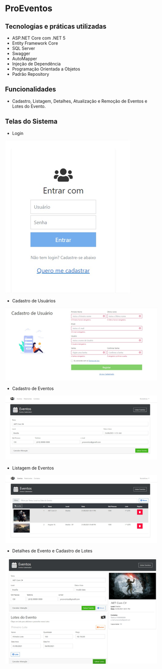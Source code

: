 # ProEventos 

## Tecnologias e práticas utilizadas
- ASP.NET Core com .NET 5
- Entity Framework Core
- SQL Server
- Swagger
- AutoMapper
- Injeção de Dependência
- Programação Orientada a Objetos
- Padrão Repository

## Funcionalidades
- Cadastro, Listagem, Detalhes, Atualização e Remoção de Eventos e Lotes do Evento.

## Telas do Sistema

- Login

![Tela de Login](https://github.com/alvesRoniel/ProEventos/blob/master/ImagensDaAplicacao/TelaLogin.jpg)

- Cadastro de Usuários

![Cadastro de Usuários](https://github.com/alvesRoniel/ProEventos/blob/master/ImagensDaAplicacao/CadastroDeUsuariojpg.jpg)

- Cadastro de Eventos

![Castro de Eventos](https://github.com/alvesRoniel/ProEventos/blob/master/ImagensDaAplicacao/CadastroDeEventos.jpg)

- Listagem de Eventos

![Listagem de Eventos](https://github.com/alvesRoniel/ProEventos/blob/master/ImagensDaAplicacao/ListaDeEventos.jpg)

- Detalhes de Evento e Cadastro de Lotes

![Listagem de Eventos](https://github.com/alvesRoniel/ProEventos/blob/master/ImagensDaAplicacao/DetalhesDoEvento.jpg)

